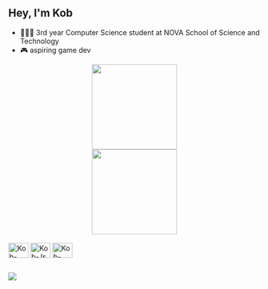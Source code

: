## Hey, I'm Kob
- 👨🏻‍🎓 3rd year Computer Science student at NOVA School of Science and Technology
- 🎮 aspiring game dev

<div align="center">
  <a href="https://github.com/the-Kob"></a>
  <img align="center" height="170em" src="https://github-readme-stats.vercel.app/api?username=the-Kob&show_icons=true&theme=dracula&include_all_commits=true&count_private=true"/>
  <br>
  <img align="center" height="170em" src="https://github-readme-stats.vercel.app/api/top-langs/?username=the-Kob&layout=compact&langs_count=7&theme=dracula"/>
</div>
  
<div style="display: inline_block"><br>
  <img align="center" alt="Kob-Java" height="30" width="40" src="https://cdn.jsdelivr.net/gh/devicons/devicon/icons/java/java-original.svg">
  <img align="center" alt="Kob-Js" height="30" width="40" src="https://cdn.jsdelivr.net/gh/devicons/devicon/icons/javascript/javascript-original.svg">
  <img align="center" alt="Kob-HTML" height="30" width="40" src="https://cdn.jsdelivr.net/gh/devicons/devicon/icons/html5/html5-original.svg">
</div>
  
##

<div>
  <a href="https://kob-gp.itch.io" target="_blank"><img align="center" src="https://img.shields.io/badge/Itch.io-FA5C5C?style=for-the-badge&logo=itch.io&logoColor=white" target="_blank"></a>
</div>
